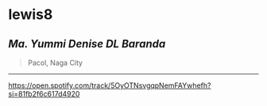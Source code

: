 # lewis8
## *Ma. Yummi Denise DL Baranda*

> Pacol, Naga City
---

https://open.spotify.com/track/5OyOTNsvgqpNemFAYwhefh?si=81fb2f6c617d4920
